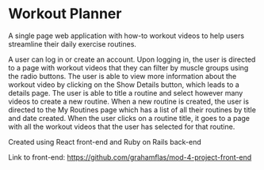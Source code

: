 # Workout Planner

A single page web application with how-to workout videos to help users streamline their daily exercise routines.

A user can log in or create an account.
Upon logging in, the user is directed to a page with workout videos that they can filter by muscle groups using the radio buttons.
The user is able to view more information about the workout video by clicking on the Show Details button, which leads to a details page.
The user is able to title a routine and select however many videos to create a new routine.
When a new routine is created, the user is directed to the My Routines page which has a list of all their routines by title and date created.
When the user clicks on a routine title, it goes to a page with all the workout videos that the user has selected for that routine.

Created using React front-end and Ruby on Rails back-end

Link to front-end: https://github.com/grahamflas/mod-4-project-front-end

